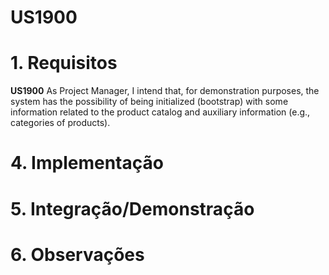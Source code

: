 # US1900

# 1. Requisitos

**US1900** As Project Manager, I intend that, for demonstration purposes, the system has the possibility of being initialized (bootstrap) with some information related to the product catalog and auxiliary information (e.g., categories of products).

# 4. Implementação

# 5. Integração/Demonstração

# 6. Observações




